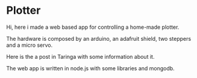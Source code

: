 # Plotter

Hi, here i made a web based app for controlling a home-made plotter. 

The hardware is composed by an arduino, an adafruit shield, two steppers and a micro servo.

Here is the a post in Taringa with some information about it.

The web app is written in node.js with some libraries and mongodb. 
